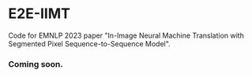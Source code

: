# E2E-IIMT
Code for EMNLP 2023 paper "In-Image Neural Machine Translation with Segmented Pixel Sequence-to-Sequence Model".

### Coming soon.
